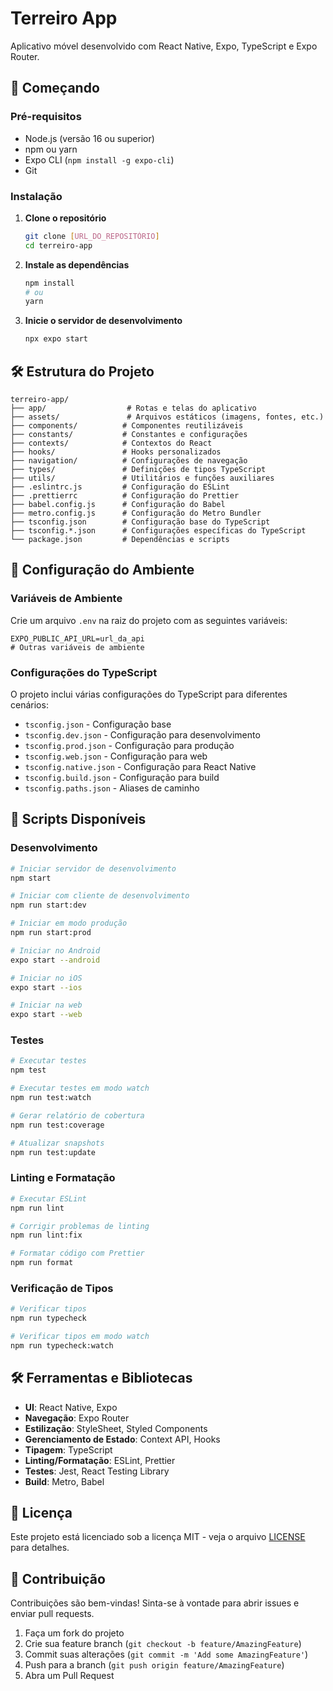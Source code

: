 # Terreiro App

Aplicativo móvel desenvolvido com React Native, Expo, TypeScript e Expo Router.

## 🚀 Começando

### Pré-requisitos

- Node.js (versão 16 ou superior)
- npm ou yarn
- Expo CLI (`npm install -g expo-cli`)
- Git

### Instalação

1. **Clone o repositório**
   ```bash
   git clone [URL_DO_REPOSITÓRIO]
   cd terreiro-app
   ```

2. **Instale as dependências**
   ```bash
   npm install
   # ou
   yarn
   ```

3. **Inicie o servidor de desenvolvimento**
   ```bash
   npx expo start
   ```

## 🛠️ Estrutura do Projeto

```
terreiro-app/
├── app/                  # Rotas e telas do aplicativo
├── assets/               # Arquivos estáticos (imagens, fontes, etc.)
├── components/          # Componentes reutilizáveis
├── constants/           # Constantes e configurações
├── contexts/            # Contextos do React
├── hooks/               # Hooks personalizados
├── navigation/          # Configurações de navegação
├── types/               # Definições de tipos TypeScript
├── utils/               # Utilitários e funções auxiliares
├── .eslintrc.js         # Configuração do ESLint
├── .prettierrc          # Configuração do Prettier
├── babel.config.js      # Configuração do Babel
├── metro.config.js      # Configuração do Metro Bundler
├── tsconfig.json        # Configuração base do TypeScript
├── tsconfig.*.json      # Configurações específicas do TypeScript
└── package.json         # Dependências e scripts
```

## 🔧 Configuração do Ambiente

### Variáveis de Ambiente

Crie um arquivo `.env` na raiz do projeto com as seguintes variáveis:

```env
EXPO_PUBLIC_API_URL=url_da_api
# Outras variáveis de ambiente
```

### Configurações do TypeScript

O projeto inclui várias configurações do TypeScript para diferentes cenários:

- `tsconfig.json` - Configuração base
- `tsconfig.dev.json` - Configuração para desenvolvimento
- `tsconfig.prod.json` - Configuração para produção
- `tsconfig.web.json` - Configuração para web
- `tsconfig.native.json` - Configuração para React Native
- `tsconfig.build.json` - Configuração para build
- `tsconfig.paths.json` - Aliases de caminho

## 🚦 Scripts Disponíveis

### Desenvolvimento

```bash
# Iniciar servidor de desenvolvimento
npm start

# Iniciar com cliente de desenvolvimento
npm run start:dev

# Iniciar em modo produção
npm run start:prod

# Iniciar no Android
expo start --android

# Iniciar no iOS
expo start --ios

# Iniciar na web
expo start --web
```

### Testes

```bash
# Executar testes
npm test

# Executar testes em modo watch
npm run test:watch

# Gerar relatório de cobertura
npm run test:coverage

# Atualizar snapshots
npm run test:update
```

### Linting e Formatação

```bash
# Executar ESLint
npm run lint

# Corrigir problemas de linting
npm run lint:fix

# Formatar código com Prettier
npm run format
```

### Verificação de Tipos

```bash
# Verificar tipos
npm run typecheck

# Verificar tipos em modo watch
npm run typecheck:watch
```

## 🛠️ Ferramentas e Bibliotecas

- **UI**: React Native, Expo
- **Navegação**: Expo Router
- **Estilização**: StyleSheet, Styled Components
- **Gerenciamento de Estado**: Context API, Hooks
- **Tipagem**: TypeScript
- **Linting/Formatação**: ESLint, Prettier
- **Testes**: Jest, React Testing Library
- **Build**: Metro, Babel

## 📄 Licença

Este projeto está licenciado sob a licença MIT - veja o arquivo [LICENSE](LICENSE) para detalhes.

## 🙌 Contribuição

Contribuições são bem-vindas! Sinta-se à vontade para abrir issues e enviar pull requests.

1. Faça um fork do projeto
2. Crie sua feature branch (`git checkout -b feature/AmazingFeature`)
3. Commit suas alterações (`git commit -m 'Add some AmazingFeature'`)
4. Push para a branch (`git push origin feature/AmazingFeature`)
5. Abra um Pull Request
